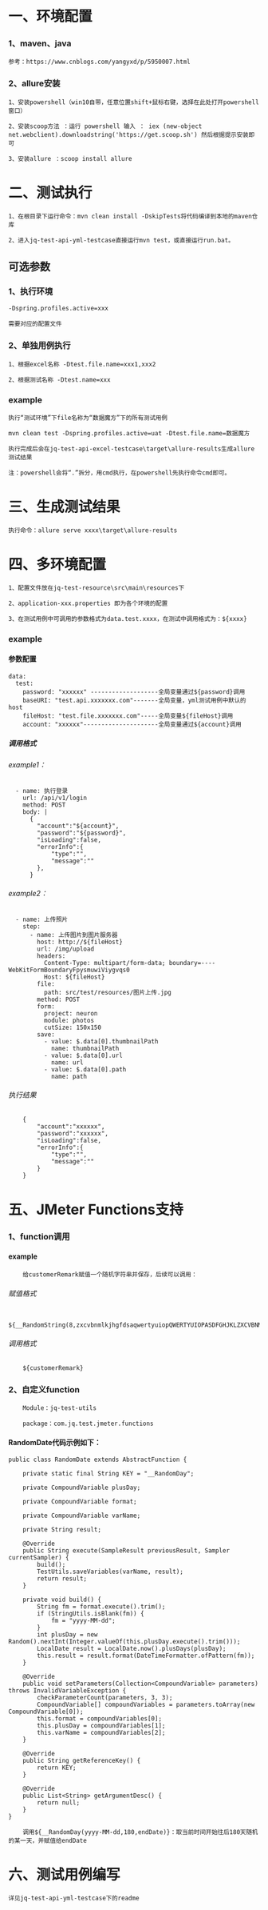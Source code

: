 # 一、环境配置

### 1、maven、java 

    参考：https://www.cnblogs.com/yangyxd/p/5950007.html
    
### 2、allure安装

    1、安装powershell（win10自带，任意位置shift+鼠标右键，选择在此处打开powershell窗口）

    2、安装scoop方法 ：运行 powershell 输入 ： iex (new-object net.webclient).downloadstring('https://get.scoop.sh') 然后根据提示安装即可

    3、安装allure ：scoop install allure

# 二、测试执行

    1、在根目录下运行命令：mvn clean install -DskipTests将代码编译到本地的maven仓库
    
    2、进入jq-test-api-yml-testcase直接运行mvn test，或直接运行run.bat。
    
## 可选参数
    
###  1、执行环境 
      
    -Dspring.profiles.active=xxx   
    
    需要对应的配置文件

### 2、单独用例执行
    
    1、根据excel名称 -Dtest.file.name=xxx1,xxx2  
    
    2、根据测试名称 -Dtest.name=xxx 
                
### example
       
    执行“测试环境”下file名称为“数据魔方”下的所有测试用例
    
    mvn clean test -Dspring.profiles.active=uat -Dtest.file.name=数据魔方
            
    执行完成后会在jq-test-api-excel-testcase\target\allure-results生成allure测试结果
    
    注：powershell会将“.”拆分，用cmd执行，在powershell先执行命令cmd即可。

# 三、生成测试结果

    执行命令：allure serve xxxx\target\allure-results
 
# 四、多环境配置

    1、配置文件放在jq-test-resource\src\main\resources下
    
    2、application-xxx.properties 即为各个环境的配置
    
    3、在测试用例中可调用的参数格式为data.test.xxxx，在测试中调用格式为：${xxxx}
    
### example 

####  参数配置
    
    data:
      test:
        password: "xxxxxx" -------------------全局变量通过${password}调用
        baseURI: "test.api.xxxxxxx.com"-------全局变量，yml测试用例中默认的host
        fileHost: "test.file.xxxxxxx.com"-----全局变量${fileHost}调用
        account: "xxxxxx"---------------------全局变量通过${account}调用
    
#####    调用格式

######      example1：
      - name: 执行登录
        url: /api/v1/login
        method: POST
        body: |
          {
            "account":"${account}",
            "password":"${password}",
            "isLoading":false,
            "errorInfo":{
                "type":"",
                "message":""
            },
          }
    
######      example2：
      - name: 上传照片
        step:
          - name: 上传图片到图片服务器
            host: http://${fileHost}
            url: /img/upload
            headers:
              Content-Type: multipart/form-data; boundary=----WebKitFormBoundaryFpysmuwiViygvqs0
              Host: ${fileHost}
            file:
              path: src/test/resources/图片上传.jpg
            method: POST
            form:
              project: neuron
              module: photos
              cutSize: 150x150
            save:
              - value: $.data[0].thumbnailPath
                name: thumbnailPath
              - value: $.data[0].url
                name: url
              - value: $.data[0].path
                name: path
    
######    执行结果

        {
            "account":"xxxxxx",
            "password":"xxxxxx",
            "isLoading":false,
            "errorInfo":{
                "type":"",
                "message":""
            }
        }
        
# 五、JMeter Functions支持

### 1、function调用
    
####    example

        给customerRemark赋值一个随机字符串并保存，后续可以调用：
         
###### 赋值格式
       
        ${__RandomString(8,zxcvbnmlkjhgfdsaqwertyuiopQWERTYUIOPASDFGHJKLZXCVBNM1234567890,customerRemark)}
         
###### 调用格式

        ${customerRemark}
        
### 2、自定义function
        
        Module：jq-test-utils
        
        package：com.jq.test.jmeter.functions

    
#### RandomDate代码示例如下：
        
````
public class RandomDate extends AbstractFunction {

    private static final String KEY = "__RandomDay";

    private CompoundVariable plusDay;

    private CompoundVariable format;

    private CompoundVariable varName;

    private String result;

    @Override
    public String execute(SampleResult previousResult, Sampler currentSampler) {
        build();
        TestUtils.saveVariables(varName, result);
        return result;
    }

    private void build() {
        String fm = format.execute().trim();
        if (StringUtils.isBlank(fm)) {
            fm = "yyyy-MM-dd";
        }
        int plusDay = new Random().nextInt(Integer.valueOf(this.plusDay.execute().trim()));
        LocalDate result = LocalDate.now().plusDays(plusDay);
        this.result = result.format(DateTimeFormatter.ofPattern(fm));
    }

    @Override
    public void setParameters(Collection<CompoundVariable> parameters) throws InvalidVariableException {
        checkParameterCount(parameters, 3, 3);
        CompoundVariable[] compoundVariables = parameters.toArray(new CompoundVariable[0]);
        this.format = compoundVariables[0];
        this.plusDay = compoundVariables[1];
        this.varName = compoundVariables[2];
    }

    @Override
    public String getReferenceKey() {
        return KEY;
    }

    @Override
    public List<String> getArgumentDesc() {
        return null;
    }
}
````   

        调用${__RandomDay(yyyy-MM-dd,180,endDate)}：取当前时间开始往后180天随机的某一天，并赋值给endDate

# 六、测试用例编写

    详见jq-test-api-yml-testcase下的readme